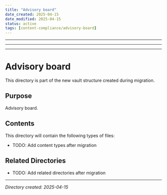```yaml
---
title: "Advisory board"
date_created: 2025-04-15
date_modified: 2025-04-15
status: active
tags: [content-compliance/advisory-board]
---
```


---

---

---

# Advisory board

This directory is part of the new vault structure created during migration.

## Purpose

Advisory board.

## Contents

This directory will contain the following types of files:

- TODO: Add content types after migration

## Related Directories

- TODO: Add related directories after migration

---

*Directory created: 2025-04-15*
